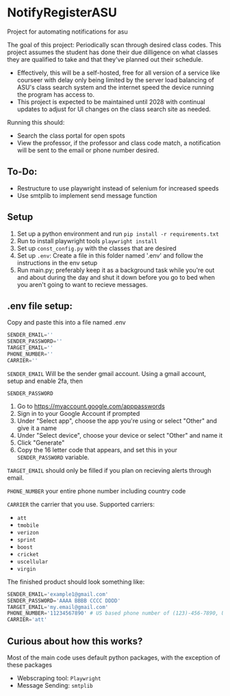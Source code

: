# NotifyRegisterASU
Project for automating notifications for asu

The goal of this project:
Periodically scan through desired class codes. This project assumes the student has done their due dilligence on what classes they are qualified to take and that they've planned out their schedule.
- Effectively, this will be a self-hosted, free for all version of a service like courseer with delay only being limited
by the server load balancing of ASU's class search system and the internet speed the device running the program has access to. 
- This project is expected to be maintained until 2028 with continual updates to adjust for UI changes on the class search site as needed.

Running this should:
- Search the class portal for open spots
- View the professor, if the professor and class code match, a notification will be sent to the email or phone number desired.

## To-Do:
- Restructure to use playwright instead of selenium for increased speeds
- Use smtplib to implement send message function

## Setup

1. Set up a python environment and run ```pip install -r requirements.txt```
2. Run to install playwright tools ```playwright install```
3. Set up ```const_config.py``` with the classes that are desired
4. Set up ```.env```: Create a file in this folder named '.env' and follow the instructions in the env setup
5. Run main.py; preferably keep it as a background task while you're out and about during the day and shut it down before you go to bed when you aren't going to want to recieve messages.

## .env file setup:

Copy and paste this into a file named .env
```python
SENDER_EMAIL=''
SENDER_PASSWORD=''
TARGET_EMAIL=''
PHONE_NUMBER=''
CARRIER=''
```

```SENDER_EMAIL``` Will be the sender gmail account. Using a gmail account, setup and enable 2fa, then

```SENDER_PASSWORD```
1. Go to https://myaccount.google.com/apppasswords
2. Sign in to your Google Account if prompted
3. Under "Select app", choose the app you're using or select "Other" and give it a name
4. Under "Select device", choose your device or select "Other" and name it
5. Click "Generate"
6. Copy the 16 letter code that appears, and set this in your ```SENDER_PASSWORD``` variable.

```TARGET_EMAIL``` should only be filled if you plan on recieving alerts through email.

```PHONE_NUMBER``` your entire phone number including country code

```CARRIER``` the carrier that you use. Supported carriers: 
- ``att``
- ``tmobile``
- ``verizon``
- ``sprint``
- ``boost``
- ``cricket``
- ``uscellular``
- ``virgin``

The finished product should look something like:
```python
SENDER_EMAIL='example1@gmail.com'
SENDER_PASSWORD='AAAA BBBB CCCC DDDD'
TARGET_EMAIL='my.email@gmail.com'
PHONE_NUMBER='11234567890' # US based phone number of (123)-456-7890, US Country code is '1'
CARRIER='att'
```

## Curious about how this works?
Most of the main code uses default python packages, with the exception of these packages<br>
- Webscraping tool: ``Playwright``
- Message Sending: ```smtplib```

